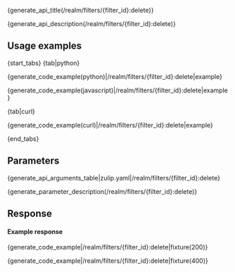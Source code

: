 {generate_api_title(/realm/filters/{filter_id}:delete)}

{generate_api_description(/realm/filters/{filter_id}:delete)}

## Usage examples

{start_tabs}
{tab|python}

{generate_code_example(python)|/realm/filters/{filter_id}:delete|example}

{generate_code_example(javascript)|/realm/filters/{filter_id}:delete|example}

{tab|curl}

{generate_code_example(curl)|/realm/filters/{filter_id}:delete|example}

{end_tabs}

## Parameters

{generate_api_arguments_table|zulip.yaml|/realm/filters/{filter_id}:delete}

{generate_parameter_description(/realm/filters/{filter_id}:delete)}

## Response

#### Example response

{generate_code_example|/realm/filters/{filter_id}:delete|fixture(200)}

{generate_code_example|/realm/filters/{filter_id}:delete|fixture(400)}
